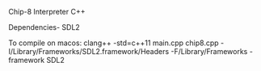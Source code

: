 Chip-8 Interpreter C++ 

Dependencies- SDL2

To compile on macos: clang++ -std=c++11 main.cpp chip8.cpp -I/Library/Frameworks/SDL2.framework/Headers -F/Library/Frameworks -framework SDL2
